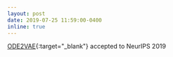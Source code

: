```yaml
---
layout: post
date: 2019-07-25 11:59:00-0400
inline: true
---
```


[ODE2VAE](https://papers.nips.cc/paper/2019/hash/99a401435dcb65c4008d3ad22c8cdad0-Abstract.html){:target="\_blank"} accepted to NeurIPS 2019
